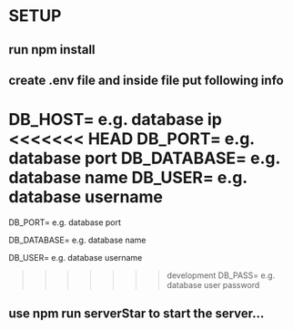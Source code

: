 # SETUP

## run npm install

## create .env file and inside file put following info

DB_HOST= e.g. database ip
<<<<<<< HEAD
DB_PORT= e.g. database port
DB_DATABASE= e.g. database name
DB_USER= e.g. database username
=======

DB_PORT= e.g. database port

DB_DATABASE= e.g. database name

DB_USER= e.g. database username

>>>>>>> development
DB_PASS= e.g. database user password

## use npm run serverStar to start the server...